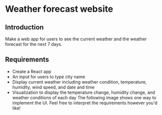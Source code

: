 # Weather forecast website

## Introduction
Make a web app for users to see the current weather and the weather forecast for the next 7 days.

## Requirements
* Create a React app
* An input for users to type city name
* Display current weather including weather condition, temperature, humidity, wind speed, and date and time
* Visualization to display the temperature change, humidity change, and weather conditions of each day
The following image shows one way to implement the UI. Feel free to interpret the requirements however you'd like!